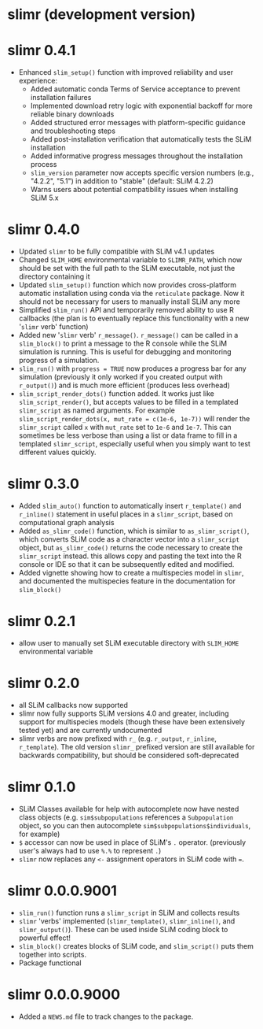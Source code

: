# slimr (development version)

# slimr 0.4.1

* Enhanced `slim_setup()` function with improved reliability and user experience:
  - Added automatic conda Terms of Service acceptance to prevent installation failures
  - Implemented download retry logic with exponential backoff for more reliable binary downloads
  - Added structured error messages with platform-specific guidance and troubleshooting steps
  - Added post-installation verification that automatically tests the SLiM installation
  - Added informative progress messages throughout the installation process
  - `slim_version` parameter now accepts specific version numbers (e.g., "4.2.2", "5.1") in addition to "stable" (default: SLiM 4.2.2)
  - Warns users about potential compatibility issues when installing SLiM 5.x

# slimr 0.4.0

* Updated `slimr` to be fully compatible with SLiM v4.1 updates
* Changed `SLIM_HOME` environmental variable to `SLIMR_PATH`, which now should be
set with the full path to the SLiM executable, not just the directory containing it
* Updated `slim_setup()` function which now provides cross-platform automatic installation using conda via the `reticulate` package. Now it should not be necessary for users to manually install SLiM any more
* Simplified `slim_run()` API and temporarily removed ability to use R callbacks (the plan is to eventually replace this functionality with a new '`slimr` verb' function)
* Added new '`slimr` verb' `r_message()`. `r_message()` can be called in a `slim_block()` to print a message to the R console while the SLiM simulation is running. This is useful for debugging and monitoring progress of a simulation.
* `slim_run()` with `progress = TRUE` now produces a progress bar for any simulation (previously it only worked if you created output with `r_output()`) and is much more efficient (produces less overhead)
* `slim_script_render_dots()` function added. It works just like `slim_script_render()`, but accepts values to be filled in a templated `slimr_script` as named arguments. For example `slim_script_render_dots(x, mut_rate = c(1e-6, 1e-7))` will render the `slimr_script` called `x` with `mut_rate` set to `1e-6` and `1e-7`. This can sometimes be less verbose than using a list or data frame to fill in a templated `slimr_script`, especially useful when you simply want to test different values quickly.


# slimr 0.3.0

* Added `slim_auto()` function to automatically insert `r_template()` and `r_inline()` statement in useful places in a `slimr_script`, based on computational graph analysis
* Added `as_slimr_code()` function, which is similar to `as_slimr_script()`, which converts SLiM code as a character vector into a `slimr_script` object, but `as_slimr_code()` returns the code necessary to create the `slimr_script` instead. this allows copy and pasting the text into the R console or IDE so that it can be subsequently edited and modified.
* Added vignette showing how to create a multispecies model in `slimr`, and documented the multispecies feature in the documentation for `slim_block()`

# slimr 0.2.1

* allow user to manually set SLiM executable directory with `SLIM_HOME` environmental variable

# slimr 0.2.0

* all SLiM callbacks now supported
* slimr now fully supports SLiM versions 4.0 and greater, including support for 
multispecies models (though these have been extensively tested yet) and are currently undocumented
* slimr verbs are now prefixed with `r_` (e.g. `r_output`, `r_inline`, `r_template`). 
The old version `slimr_` prefixed version are still available for backwards 
compatibility, but should be considered soft-deprecated

# slimr 0.1.0

* SLiM Classes available for help with autocomplete now have nested class objects 
(e.g. `sim$subpopulations` references a `Subpopulation` object, so you can then 
autocomplete `sim$subpopulations$individuals`, for example)
* `$` accessor can now be used in place of SLiM's `.` operator. (previously
user's always had to use `%.%` to represent `.`)
* `slimr` now replaces any `<-` assignment operators in SLiM code with `=`.

# slimr 0.0.0.9001

* `slim_run()` function runs a `slimr_script` in SLiM and collects results
* `slimr` 'verbs' implemented (`slimr_template()`, `slimr_inline()`, and 
`slimr_output()`). These can be used inside SLiM coding block to powerful effect!
* `slim_block()` creates blocks of SLiM code, and `slim_script()` puts them 
together into scripts.
* Package functional


# slimr 0.0.0.9000

* Added a `NEWS.md` file to track changes to the package.
